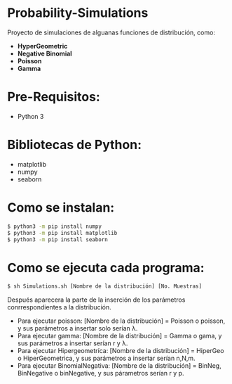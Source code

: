 # Probability-Simulations

Proyecto de simulaciones de alguanas funciones de distribución, como:

* **HyperGeometric**
* **Negative Binomial**
* **Poisson**
* **Gamma**

# Pre-Requisitos:

* Python 3

# Bibliotecas de Python: 
* matplotlib
* numpy
* seaborn

# Como se instalan:
```bash
$ python3 -m pip install numpy
$ python3 -m pip install matplotlib
$ python3 -m pip install seaborn
```

# Como se ejecuta cada programa:
```bash
$ sh Simulations.sh [Nombre de la distribución] [No. Muestras]
```
Después aparecera la parte de la inserción de los parámetros conrrespondientes a
la distribución.
* Para ejecutar poisson: [Nombre de la distribución] = Poisson o poisson, y sus parámetros a        insertar solo serían λ.
* Para ejecutar gamma: [Nombre de la distribución] = Gamma o gama, y sus parámetros a               insertar serían r y λ.
* Para ejecutar Hipergeometríca: [Nombre de la distribución] = HiperGeo o HiperGeometrica, y sus    parámetros a insertar serían n,N,m.
* Para ejecutar BinomialNegativa: [Nombre de la distribución] = BinNeg, BinNegative o binNegative,
  y sus párametros serían r y p.

